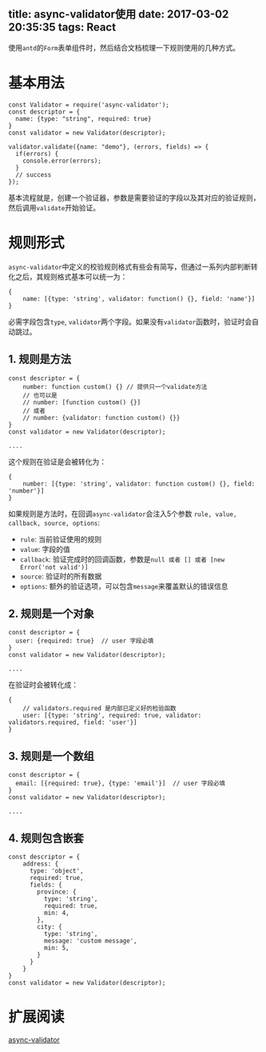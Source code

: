 title: async-validator使用
date: 2017-03-02 20:35:35
tags: React
---

使用`antd`的`Form`表单组件时，然后结合文档梳理一下规则使用的几种方式。

<!-- more -->

# 基本用法
```
const Validator = require('async-validator');
const descriptor = {
  name: {type: "string", required: true}
}
const validator = new Validator(descriptor);

validator.validate({name: "demo"}, (errors, fields) => {
  if(errors) {
    console.error(errors);
  }
  // success
});
```
基本流程就是，创建一个验证器，参数是需要验证的字段以及其对应的验证规则，然后调用`validate`开始验证。

# 规则形式
`async-validator`中定义的校验规则格式有些会有简写，但通过一系列内部判断转化之后，其规则格式基本可以统一为：
```
{
    name: [{type: 'string', validator: function() {}, field: 'name'}]
}
```
必需字段包含`type`, `validator`两个字段。如果没有`validator`函数时，验证时会自动跳过。

## 1. 规则是方法

```
const descriptor = {
    number: function custom() {} // 提供只一个validate方法
    // 也可以是
    // number: [function custom() {}]
    // 或者
    // number: {validator: function custom() {}}
}
const validator = new Validator(descriptor);

....

```

这个规则在验证是会被转化为：
```
{
    number: [{type: 'string', validator: function custom() {}, field: 'number'}]
}
```

如果规则是方法时，在回调`async-validator`会注入5个参数 `rule, value, callback, source, options`:

- `rule`: 当前验证使用的规则
- `value`: 字段的值
- `callback`: 验证完成时的回调函数，参数是`null 或者 [] 或者 [new Error('not valid')]`
- `source`: 验证时的所有数据
- `options`: 额外的验证选项，可以包含`message`来覆盖默认的错误信息

## 2. 规则是一个对象
```
const descriptor = {
  user: {required: true}  // user 字段必填
}
const validator = new Validator(descriptor);

....

```

在验证时会被转化成：
```
{
    // validators.required 是内部已定义好的检验函数
    user: [{type: 'string', required: true, validator: validators.required, field: 'user'}]
}
```

## 3. 规则是一个数组
```
const descriptor = {
  email: [{required: true}, {type: 'email'}]  // user 字段必填
}
const validator = new Validator(descriptor);

....

```

## 4. 规则包含嵌套
```
const descriptor = {
    address: {
      type: 'object',
      required: true,
      fields: {
        province: {
          type: 'string',
          required: true,
          min: 4,
        },
        city: {
          type: 'string',
          message: 'custom message',
          min: 5,
        }
      }
    }
}
const validator = new Validator(descriptor);
```

# 扩展阅读
[async-validator](https://github.com/yiminghe/async-validator)
